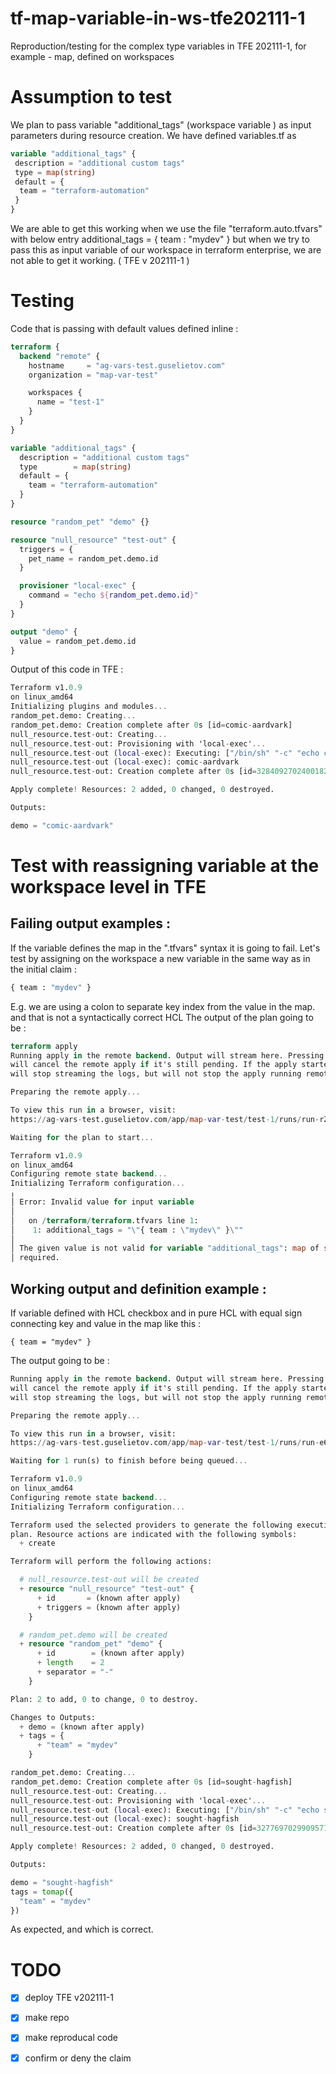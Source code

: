 # tf-map-variable-in-ws-tfe202111-1
Reproduction/testing for the complex type variables in TFE 202111-1, for example - map, defined on workspaces

# Assumption to test

We plan to pass variable "additional_tags" (workspace variable ) as input parameters during resource creation.
We have defined variables.tf as

```Terraform
variable "additional_tags" {
 description = "additional custom tags"
 type = map(string)
 default = {
  team = "terraform-automation"
 }
}
```

We are able to get this working when we use the file "terraform.auto.tfvars" with below entry
additional_tags = { team : "mydev" } but when we try to pass this as input variable of our workspace in terraform enterprise, we are not able to get it working. ( TFE v 202111-1 )


# Testing

Code that is passing with default values defined inline : 

```Terraform
terraform {
  backend "remote" {
    hostname     = "ag-vars-test.guselietov.com"
    organization = "map-var-test"

    workspaces {
      name = "test-1"
    }
  }
}

variable "additional_tags" {
  description = "additional custom tags"
  type        = map(string)
  default = {
    team = "terraform-automation"
  }
}

resource "random_pet" "demo" {}

resource "null_resource" "test-out" {
  triggers = {
    pet_name = random_pet.demo.id
  }

  provisioner "local-exec" {
    command = "echo ${random_pet.demo.id}"
  }
}

output "demo" {
  value = random_pet.demo.id
}
```

Output of this code in TFE : 

```Terraform
Terraform v1.0.9
on linux_amd64
Initializing plugins and modules...
random_pet.demo: Creating...
random_pet.demo: Creation complete after 0s [id=comic-aardvark]
null_resource.test-out: Creating...
null_resource.test-out: Provisioning with 'local-exec'...
null_resource.test-out (local-exec): Executing: ["/bin/sh" "-c" "echo comic-aardvark"]
null_resource.test-out (local-exec): comic-aardvark
null_resource.test-out: Creation complete after 0s [id=328409270240018218]

Apply complete! Resources: 2 added, 0 changed, 0 destroyed.

Outputs:

demo = "comic-aardvark"
```

# Test with reassigning variable at the workspace level in TFE

## Failing output examples : 

If the variable defines the map in the ".tfvars" syntax it is going to fail. Let's test by assigning on the workspace a new variable in the same way as in the initial claim :

```Terraform
{ team : "mydev" }
```

E.g. we are using a colon to separate key index from the value in the map. and that is not a syntactically correct HCL 
The output of the plan going to be : 

```Terraform
terraform apply
Running apply in the remote backend. Output will stream here. Pressing Ctrl-C
will cancel the remote apply if it's still pending. If the apply started it
will stop streaming the logs, but will not stop the apply running remotely.

Preparing the remote apply...

To view this run in a browser, visit:
https://ag-vars-test.guselietov.com/app/map-var-test/test-1/runs/run-rZDcGxJjwr64ctZt

Waiting for the plan to start...

Terraform v1.0.9
on linux_amd64
Configuring remote state backend...
Initializing Terraform configuration...
╷
│ Error: Invalid value for input variable
│
│   on /terraform/terraform.tfvars line 1:
│    1: additional_tags = "\"{ team : \"mydev\" }\""
│
│ The given value is not valid for variable "additional_tags": map of string
│ required.
```

## Working output and definition example : 

If variable defined with HCL checkbox and in pure HCL with equal sign connecting key and value in the map like this : 
```
{ team = "mydev" }
```

The output going to be : 

```Terraform
Running apply in the remote backend. Output will stream here. Pressing Ctrl-C
will cancel the remote apply if it's still pending. If the apply started it
will stop streaming the logs, but will not stop the apply running remotely.

Preparing the remote apply...

To view this run in a browser, visit:
https://ag-vars-test.guselietov.com/app/map-var-test/test-1/runs/run-e6xnunLNQZ1SJKLp

Waiting for 1 run(s) to finish before being queued...

Terraform v1.0.9
on linux_amd64
Configuring remote state backend...
Initializing Terraform configuration...

Terraform used the selected providers to generate the following execution
plan. Resource actions are indicated with the following symbols:
  + create

Terraform will perform the following actions:

  # null_resource.test-out will be created
  + resource "null_resource" "test-out" {
      + id       = (known after apply)
      + triggers = (known after apply)
    }

  # random_pet.demo will be created
  + resource "random_pet" "demo" {
      + id        = (known after apply)
      + length    = 2
      + separator = "-"
    }

Plan: 2 to add, 0 to change, 0 to destroy.

Changes to Outputs:
  + demo = (known after apply)
  + tags = {
      + "team" = "mydev"
    }

random_pet.demo: Creating...
random_pet.demo: Creation complete after 0s [id=sought-hagfish]
null_resource.test-out: Creating...
null_resource.test-out: Provisioning with 'local-exec'...
null_resource.test-out (local-exec): Executing: ["/bin/sh" "-c" "echo sought-hagfish"]
null_resource.test-out (local-exec): sought-hagfish
null_resource.test-out: Creation complete after 0s [id=3277697029909571187]

Apply complete! Resources: 2 added, 0 changed, 0 destroyed.

Outputs:

demo = "sought-hagfish"
tags = tomap({
  "team" = "mydev"
})
```

As expected, and which is correct.




# TODO

- [x] deploy TFE v202111-1
- [x] make repo
- [x] make reproducal code
- [x] confirm or deny the claim

